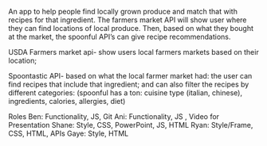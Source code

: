 An app to help people find locally grown produce and match that with recipes for that ingredient. The farmers market API will show user where they can find locations of local produce. Then, based on what they bought at the market, the spoonful API’s can give recipe recommendations.


USDA Farmers market api- show users local farmers markets based on their location; 

Spoontastic API- based on what the local farmer market had: the user can find recipes that include that ingredient; and can also filter the recipes by different categories: (spoonful has a ton: cuisine type (italian, chinese), ingredients, calories, allergies, diet)


Roles
Ben: Functionality, JS, Git
Ani: Functionality, JS , Video for Presentation 
Shane: Style, CSS, PowerPoint, JS, HTML
Ryan: Style/Frame, CSS, HTML, APIs
Gaye: Style, HTML
